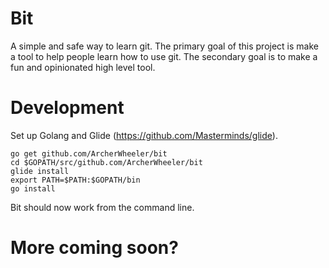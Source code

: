 # Bit

A simple and safe way to learn git. The primary goal of this project is make a tool to help people learn how to use git. The secondary goal is to make a fun and opinionated high level tool.

# Development

Set up Golang and Glide (https://github.com/Masterminds/glide).

```shell
go get github.com/ArcherWheeler/bit
cd $GOPATH/src/github.com/ArcherWheeler/bit
glide install
export PATH=$PATH:$GOPATH/bin
go install
```

Bit should now work from the command line.

# More coming soon?
